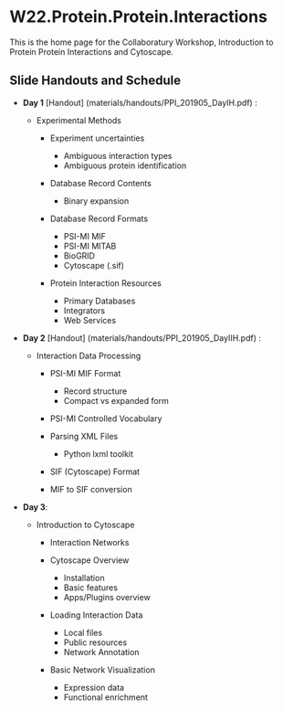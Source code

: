 # W22.Protein.Protein.Interactions

This is the home page for the Collaboratury Workshop, Introduction to Protein Protein Interactions and Cytoscape.

## Slide Handouts and Schedule

* **Day 1** [Handout] (materials/handouts/PPI_201905_DayIH.pdf) :

  * Experimental Methods

      * Experiment uncertainties
          * Ambiguous interaction types
          * Ambiguous protein identification

      * Database Record Contents
          * Binary expansion

      * Database Record Formats
          * PSI-MI MIF
          * PSI-MI MITAB
          * BioGRID 
          * Cytoscape (.sif)

      * Protein Interaction Resources
          * Primary Databases
          * Integrators
          * Web Services

* **Day 2** [Handout] (materials/handouts/PPI_201905_DayIIH.pdf) :

  * Interaction Data Processing
  
      * PSI-MI MIF Format
          * Record structure
          * Compact vs expanded form

      * PSI-MI Controlled Vocabulary

      * Parsing XML Files
          * Python lxml toolkit

      * SIF (Cytoscape) Format

      * MIF to SIF conversion
   
* **Day 3**:

  * Introduction to Cytoscape

      * Interaction Networks
         
      * Cytoscape Overview
          * Installation
          * Basic features
          * Apps/Plugins overview

      * Loading Interaction Data
          * Local files
          * Public resources
          * Network Annotation
    
      * Basic Network Visualization
          * Expression data
          * Functional enrichment

